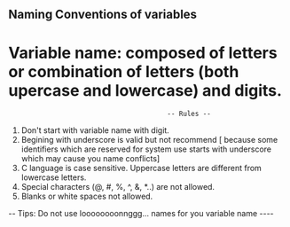 ## Naming Conventions of variables

# Variable name: composed of letters or combination of letters (both upercase and lowercase) and digits.

                                            -- Rules --
1. Don't start with variable name with digit.
2. Begining with underscore is valid but not recommend [ because some identifiers which are reserved for system use starts with underscore which may cause you name conflicts]
3. C language is case sensitive. Uppercase letters are different from lowercase letters.
4. Special characters (@, #, %, ^, &, *..) are not allowed.
5. Blanks or white spaces not allowed.

-- Tips: Do not use loooooooonnggg... names for you variable name ----